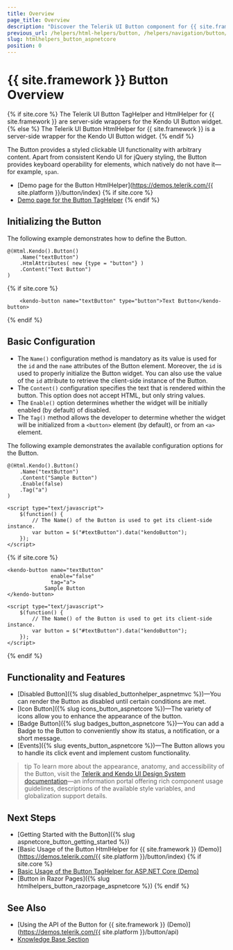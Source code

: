 ```yaml
---
title: Overview
page_title: Overview
description: "Discover the Telerik UI Button component for {{ site.framework }} that provides features like Badges, Icons, and numerous built-in configuration options."
previous_url: /helpers/html-helpers/button, /helpers/navigation/button/overview
slug: htmlhelpers_button_aspnetcore
position: 0
---
```


# {{ site.framework }} Button Overview

{% if site.core %}
The Telerik UI Button TagHelper and HtmlHelper for {{ site.framework }} are server-side wrappers for the Kendo UI Button widget.
{% else %}
The Telerik UI Button HtmlHelper for {{ site.framework }} is a server-side wrapper for the Kendo UI Button widget.
{% endif %}

The Button provides a styled clickable UI functionality with arbitrary content. Apart from consistent Kendo UI for jQuery styling, the Button provides keyboard operability for elements, which natively do not have it&mdash;for example, `span`.

* [Demo page for the Button HtmlHelper](https://demos.telerik.com/{{ site.platform }}/button/index)
{% if site.core %}
* [Demo page for the Button TagHelper](https://demos.telerik.com/aspnet-core/button/tag-helper)
{% endif %}

## Initializing the Button

The following example demonstrates how to define the Button.

```HtmlHelper
@(Html.Kendo().Button()
    .Name("textButton")
    .HtmlAttributes( new {type = "button"} )
    .Content("Text Button")
)
```
{% if site.core %}
```TagHelper
    <kendo-button name="textButton" type="button">Text Button</kendo-button>
```
{% endif %}

## Basic Configuration

* The `Name()` configuration method is mandatory as its value is used for the `id` and the `name` attributes of the Button element. Moreover, the `id` is used to properly initialize the Button widget. You can also use the value of the `id` attribute to retrieve the client-side instance of the Button.
* The `Content()` configuration specifies the text that is rendered within the button. This option does not accept HTML, but only string values.
* The `Enable()` option determines whether the widget will be initially enabled (by default) of disabled.
* The `Tag()` method allows the developer to determine whether the widget will be initialized from a `<button>` element (by default), or from an `<a>` element.

The following example demonstrates the available configuration options for the Button.

```HtmlHelper
@(Html.Kendo().Button()
	.Name("textButton")
	.Content("Sample Button")
	.Enable(false)
	.Tag("a")
)

<script type="text/javascript">
    $(function() {
        // The Name() of the Button is used to get its client-side instance.
        var button = $("#textButton").data("kendoButton");
    });
</script>
```
{% if site.core %}
```TagHelper
<kendo-button name="textButton"
              enable="false"
              tag="a">
            Sample Button
</kendo-button>

<script type="text/javascript">
    $(function() {
        // The Name() of the Button is used to get its client-side instance.
        var button = $("#textButton").data("kendoButton");
    });
</script>
```
{% endif %}

## Functionality and Features

* [Disabled Button]({% slug disabled_buttonhelper_aspnetmvc %})&mdash;You can render the Button as disabled until certain conditions are met.
* [Icon Button]({% slug icons_button_aspnetcore %})&mdash;The variety of icons allow you to enhance the appearance of the button. 
* [Badge Button]({% slug badges_button_aspnetcore %})&mdash;You can add a Badge to the Button to conveniently show its status, a notification, or a short message.
* [Events]({% slug events_button_aspnetcore %})&mdash;The Button allows you to handle its click event and implement custom functionality.

>tip To learn more about the appearance, anatomy, and accessibility of the Button, visit the [Telerik and Kendo UI Design System documentation](www.telerik.com/design-system/docs/components/button/)—an information portal offering rich component usage guidelines, descriptions of the available style variables, and globalization support details.

## Next Steps

* [Getting Started with the Button]({% slug aspnetcore_button_getting_started %})
* [Basic Usage of the Button HtmlHelper for {{ site.framework }} (Demo)](https://demos.telerik.com/{{ site.platform }}/button/index)
{% if site.core %}
* [Basic Usage of the Button TagHelper for ASP.NET Core (Demo)](https://demos.telerik.com/aspnet-core/button/tag-helper)
* [Button in Razor Pages]({% slug htmlhelpers_button_razorpage_aspnetcore %})
{% endif %}

## See Also

* [Using the API of the Button for {{ site.framework }} (Demo)](https://demos.telerik.com/{{ site.platform }}/button/api)
* [Knowledge Base Section](/knowledge-base)
